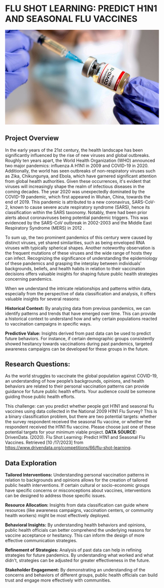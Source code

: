 
#  FLU SHOT LEARNING: PREDICT H1N1 AND SEASONAL FLU VACCINES
![](/images/vaccine.jpg)


## Project Overview
In the early years of the 21st century, the health landscape has been significantly influenced by the rise of new viruses and global outbreaks. Roughly ten years apart, the World Health Organization (WHO) announced two major pandemics: influenza A H1N1 in 2009 and COVID-19 in 2020. Additionally, the world has seen outbreaks of non-respiratory viruses such as Zika, Chikungunya, and Ebola, which have garnered significant attention from global health authorities. Given these occurrences, it's evident that viruses will increasingly shape the realm of infectious diseases in the coming decades.
The year 2020 was unexpectedly dominated by the COVID-19 pandemic, which first appeared in Wuhan, China, towards the end of 2019. This pandemic is attributed to a new coronavirus, SARS-CoV-2, known to cause severe acute respiratory syndrome (SARS), hence its classification within the SARS taxonomy. Notably, there had been prior alerts about coronaviruses being potential pandemic triggers. This was evidenced by the SARS-CoV outbreak in 2002-2003 and the Middle East Respiratory Syndrome (MERS) in 2012 .

To sum up, the two prominent pandemics of this century were caused by distinct viruses, yet shared similarities, such as being enveloped RNA viruses with typically spherical shapes. Another noteworthy observation is the frequent mutations of these viruses and the wide range of hosts they can infect. Recognizing the significance of understanding the epidemiology of these pandemics and grasping the interplay between individuals' backgrounds, beliefs, and health habits in relation to their vaccination decisions offers valuable insights for shaping future public health strategies concerning pandemics.

When we understand the intricate relationships and patterns within data, especially from the perspective of data classification and analysis, it offers valuable insights for several reasons:

**Historical Context:** By analyzing data from previous pandemics, we can identify patterns and trends that have emerged over time. This can provide a historical context to understand how and why certain populations reacted to vaccination campaigns in specific ways.

**Predictive Value:** Insights derived from past data can be used to predict future behaviors. For instance, if certain demographic groups consistently showed hesitancy towards vaccinations during past pandemics, targeted awareness campaigns can be developed for these groups in the future.


## Research Questions:
As the world struggles to vaccinate the global population against COVID-19, an understanding of how people’s backgrounds, opinions, and health behaviors are related to their personal vaccination patterns can provide guidance for future public health efforts. Your audience could be someone guiding those public health efforts.

This challenge: can you predict whether people got H1N1 and seasonal flu vaccines using data collected in the National 2009 H1N1 Flu Survey? This is a binary classification problem, but there are two potential targets: whether the survey respondent received the seasonal flu vaccine, or whether the respondent received the H1N1 flu vaccine. Please choose just one of these potential targets for your minimum viable project.
 **DATA SOURCE:** DrivenData. (2020). Flu Shot Learning: Predict H1N1 and Seasonal Flu Vaccines. Retrieved [10 /17/2023] from https://www.drivendata.org/competitions/66/flu-shot-learning.

## Data Exploration

**Tailored Interventions:** Understanding personal vaccination patterns in relation to backgrounds and opinions allows for the creation of tailored public health interventions. If certain cultural or socio-economic groups have specific concerns or misconceptions about vaccines, interventions can be designed to address those specific issues.

**Resource Allocation:** Insights from data classification can guide where resources (like awareness campaigns, vaccination centers, or community health workers) might be most effectively deployed.

**Behavioral Insights:** By understanding health behaviors and opinions, public health officials can better comprehend the underlying reasons for vaccine acceptance or hesitancy. This can inform the design of more effective communication strategies.

**Refinement of Strategies:** Analysis of past data can help in refining strategies for future pandemics. By understanding what worked and what didn't, strategies can be adjusted for greater effectiveness in the future.

**Stakeholder Engagement:** By demonstrating an understanding of the concerns and behaviors of different groups, public health officials can build trust and engage more effectively with communities.
